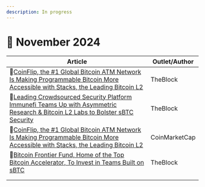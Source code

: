 ```yaml
---
description: In progress
---
```


# 🔸 November 2024



<table><thead><tr><th width="452">Article</th><th>Outlet/Author</th></tr></thead><tbody><tr><td>🧡<a href="https://www.theblock.co/post/327328/coinflip-the-1-global-bitcoin-atm-network-is-making-programmable-bitcoin-more-accessible-with-stacks-the-leading-bitcoin-l2">CoinFlip, the #1 Global Bitcoin ATM Network Is Making Programmable Bitcoin More Accessible with Stacks, the Leading Bitcoin L2</a></td><td>TheBlock</td></tr><tr><td>🧡<a href="https://www.theblock.co/post/326835/leading-crowdsourced-security-platform-immunefi-teams-up-with-asymmetric-research-bitcoin-l2-labs-to-bolster-sbtc-security">Leading Crowdsourced Security Platform Immunefi Teams Up with Asymmetric Research &#x26; Bitcoin L2 Labs to Bolster sBTC Security</a></td><td>TheBlock</td></tr><tr><td>🧡<a href="https://coinmarketcap.com/community/articles/673e0069c291c94bd18e68fb/">CoinFlip, the #1 Global Bitcoin ATM Network Is Making Programmable Bitcoin More Accessible with Stacks, the Leading Bitcoin L2</a></td><td>CoinMarketCap</td></tr><tr><td>🧡<a href="https://www.theblock.co/post/328240/bitcoin-frontier-fund-home-of-the-top-bitcoin-accelerator-to-invest-in-teams-built-on-sbtc">Bitcoin Frontier Fund, Home of the Top Bitcoin Accelerator, To Invest in Teams Built on sBTC</a></td><td>TheBlock</td></tr><tr><td></td><td></td></tr><tr><td></td><td></td></tr></tbody></table>
